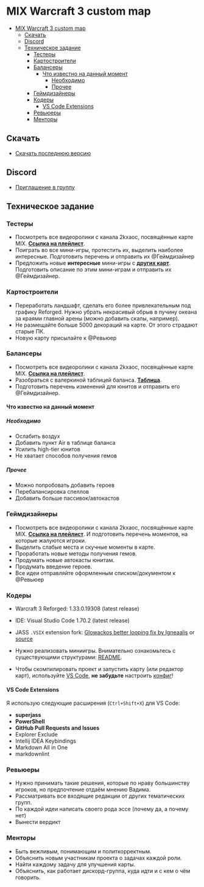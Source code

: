 # MIX Warcraft 3 custom map

- [MIX Warcraft 3 custom map](#mix-warcraft-3-custom-map)
  - [Скачать](#скачать)
  - [Discord](#discord)
  - [Техническое задание](#техническое-задание)
    - [Тестеры](#тестеры)
    - [Картостроители](#картостроители)
    - [Балансеры](#балансеры)
      - [Что известно на данный момент](#что-известно-на-данный-момент)
        - [Необходимо](#необходимо)
        - [Прочее](#прочее)
    - [Геймдизайнеры](#геймдизайнеры)
    - [Кодеры](#кодеры)
      - [VS Code Extensions](#vs-code-extensions)
    - [Ревьюеры](#ревьюеры)
    - [Менторы](#менторы)

## Скачать

- [Скачать последнюю версию](https://github.com/Igneaalis/MIX/releases/latest)

## Discord

- [Приглашение в группу](https://discord.gg/kazvQVA2QN)

## Техническое задание

### Тестеры

- Посмотреть все видеоролики с канала 2kxaoc, посвящённые карте MIX. [**Ссылка на плейлист**](https://www.youtube.com/watch?v=odWMlFTXvPk&list=PLZT7fvvYlYfjlr2k8skAQxEA8ejtyYrh2&index=1).
- Поиграть во все мини-игры, протестить их, выделить наиболее интересные. Подготовить перечень и отправить их @Геймдизайнер
- Предложить новые **интересные** мини-игры с [**других карт**](https://drive.google.com/file/d/1oph-NyNd6Q-l006uiZpfg78kNwrWOVkk/view?usp=sharing). Подготовить описание по этим мини-играм и отправить их @Геймдизайнер.

### Картостроители

- Переработать ландшафт, сделать его более привлекательным под графику Reforged. Нужно убрать некрасивый обрыв в пучину океана за краями главной арены (можно добавить скалы, например).
- Не размещайте больше 5000 декораций на карте. От этого страдают старые ПК.
- Новую карту присылайте к @Ревьюер

### Балансеры

- Посмотреть все видеоролики с канала 2kxaoc, посвящённые карте MIX. [**Ссылка на плейлист**](https://www.youtube.com/watch?v=odWMlFTXvPk&list=PLZT7fvvYlYfjlr2k8skAQxEA8ejtyYrh2&index=1).
- Разобраться с валеркиной таблицей баланса. [**Таблица**](https://docs.google.com/spreadsheets/d/1JESRxvUaSlJmI5ktHuPT1H7ypWPLSlumywJk4_6lZGw/edit?usp=sharing).
- Подготовить перечень изменений для юнитов и отправить его @Геймдизайнер.

#### Что известно на данный момент

##### Необходимо

- Ослабить воздух
- Добавить пункт Air в таблице баланса
- Усилить high-tier юнитов
- Не хватает способов получения гемов

##### Прочее

- Можно попробовать добавить героев
- Перебалансировка спеллов
- Добавить больше пассивок/автокастов

### Геймдизайнеры

- Посмотреть все видеоролики с канала 2kxaoc, посвящённые карте MIX. [**Ссылка на плейлист**](https://www.youtube.com/watch?v=odWMlFTXvPk&list=PLZT7fvvYlYfjlr2k8skAQxEA8ejtyYrh2&index=1). И подготовить перечень моментов, на которые жалуются игроки.
- Выделить слабые места и скучные моменты в карте.
- Проработать новые методы получения гемов.
- Продумать новые автокасты юнитам.
- Продумать введение героев.
- Все идеи отправляйте оформленным списком/документом к @Ревьюер

### Кодеры

- Warcraft 3 Reforged: 1.33.0.19308 (latest release)
- IDE: Visual Studio Code 1.70.2 (latest release)
- JASS `.VSIX` extension fork: [Glowackos better looping fix by Igneaalis](./tools/VS%20Code%20Extensions/superjass-1.0.0.vsix) or [source](https://github.com/naichabaobao/jass)

- Нужно реализовать миниигры. Внимательно ознакомьтесь с существующими структурами: [README](source/README.md).
- Чтобы скомпилировать проект и запустить карту (или редактор карт), используйте [VS Code](.vscode/launch.json), **не забудьте** настроить [конфиг](config.ini)!

#### VS Code Extensions

Я использую следующие расширения (`Ctrl+Shift+X`) для VS Code:

- **superjass**
- **PowerShell**
- **GitHub Pull Requests and Issues**
- Explorer Exclude
- Intellij IDEA Keybindings
- Markdown All in One
- markdownlint

### Ревьюеры

- Нужно принимать такие решения, которые по нраву большинству игроков, но предпочтение отдаём мнению Вадима.
- Рассматривать все входящие редакции от других тематических групп.
- По каждой идеи написать своего рода эссе (почему да, а почему нет)
- Вынести вердикт

### Менторы

- Быть вежливым, понимающим и политкорректным.
- Объяснить новым участникам проекта о задачах каждой роли.
- Найти каждому задачу для улучшения карты.
- Объяснить, как работает дискорд-группа, куда идти и с кем о чём говорить.
